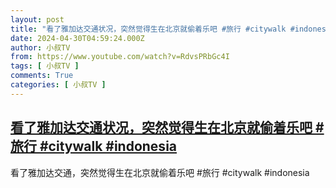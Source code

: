 ```yaml
---
layout: post
title: "看了雅加达交通状况，突然觉得生在北京就偷着乐吧 #旅行 #citywalk #indonesia"
date: 2024-04-30T04:59:24.000Z
author: 小叔TV
from: https://www.youtube.com/watch?v=RdvsPRbGc4I
tags: [ 小叔TV ]
comments: True
categories: [ 小叔TV ]
---
```

<!--1714453164000-->
[看了雅加达交通状况，突然觉得生在北京就偷着乐吧 #旅行 #citywalk #indonesia](https://www.youtube.com/watch?v=RdvsPRbGc4I)
------

<div>
看了雅加达交通，突然觉得生在北京就偷着乐吧 #旅行 #citywalk #indonesia
</div>

